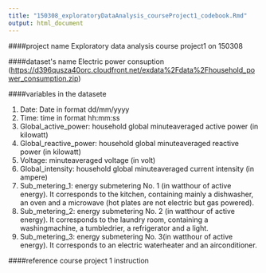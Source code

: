 ```yaml
---
title: "150308_exploratoryDataAnalysis_courseProject1_codebook.Rmd"
output: html_document
---
```

####project name
Exploratory data analysis course project1 on 150308

####dataset's name
Electric power consuption
(https://d396qusza40orc.cloudfront.net/exdata%2Fdata%2Fhousehold_power_consumption.zip)

####variables in the datasete

1. Date: Date in format dd/mm/yyyy
2. Time: time in format hh:mm:ss
3. Global_active_power: household global minuteaveraged active power (in kilowatt)
4. Global_reactive_power: household global minuteaveraged reactive power (in kilowatt)
5. Voltage: minuteaveraged voltage (in volt)
6. Global_intensity: household global minuteaveraged current intensity (in ampere)
7. Sub_metering_1: energy submetering No. 1 (in watthour of active energy). It corresponds to the kitchen, containing mainly a dishwasher, an oven and a microwave (hot plates are not electric but gas powered).
8. Sub_metering_2: energy submetering No. 2 (in watthour of active energy). It corresponds to the laundry room, containing a washingmachine, a tumbledrier, a refrigerator and a light.
9. Sub_metering_3: energy submetering No. 3(in watthour of active energy). It corresponds to an electric waterheater and an airconditioner.

####reference
course project 1 instruction
